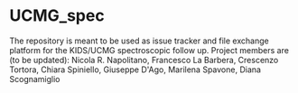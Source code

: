 # UCMG_spec
The repository is meant to be used as issue tracker and file exchange platform for the KIDS/UCMG spectroscopic follow up. Project members are (to be updated): Nicola R. Napolitano, Francesco La Barbera, Crescenzo Tortora, Chiara Spiniello, Giuseppe D'Ago,  Marilena Spavone, Diana Scognamiglio
